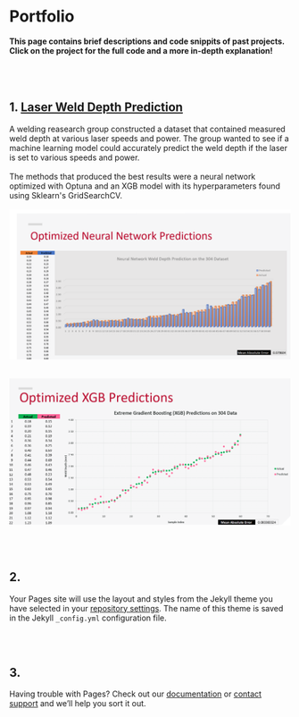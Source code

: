 # **Portfolio**

**This page contains brief descriptions and code snippits of past projects. Click on the project for the full code and a more in-depth explanation!**
<br><br/>
<br><br/> 

## **1.** [Laser Weld Depth Prediction](https://julian-irizarry.github.io/MachineLearning/WeldDepth)

A welding reasearch group constructed a dataset that contained measured weld depth at various laser speeds and power. The group wanted to see if a machine learning model could accurately predict the weld depth if the laser is set to various speeds and power.
<br></br>
The methods that produced the best results were a neural network optimized with Optuna and an XGB model with its hyperparameters found using Sklearn's GridSearchCV. 
<br></br>
![](assets/images/optimNN.PNG)
<br></br>

![](assets/images/xgb.PNG)


<br><br/>

## **2.**

Your Pages site will use the layout and styles from the Jekyll theme you have selected in your [repository settings](https://github.com/julian-irizarry/MachineLearning/settings/pages). The name of this theme is saved in the Jekyll `_config.yml` configuration file.

<br><br/>

## **3.**

Having trouble with Pages? Check out our [documentation](https://docs.github.com/categories/github-pages-basics/) or [contact support](https://support.github.com/contact) and we’ll help you sort it out.
